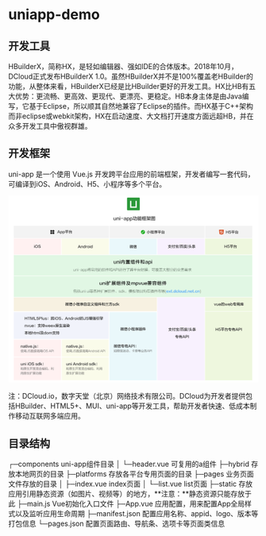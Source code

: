 # uniapp-demo
## 开发工具
HBuilderX，简称HX，是轻如编辑器、强如IDE的合体版本。2018年10月，DCloud正式发布HBuilderX 1.0。虽然HBuilderX并不是100%覆盖老HBuilder的功能，从整体来看，HBuilderX已经是比HBuilder更好的开发工具。HX比HB有五大优势：更流畅、更高效、更现代、更漂亮、更稳定。HB本身主体是由Java编写，它基于Eclipse，所以顺其自然地兼容了Eclipse的插件。而HX基于C++架构而非eclipse或webkit架构，HX在启动速度、大文档打开速度方面远超HB，并在众多开发工具中傲视群雄。

## 开发框架
uni-app 是一个使用 Vue.js 开发跨平台应用的前端框架，开发者编写一套代码，可编译到iOS、Android、H5、小程序等多个平台。

![](./static/uni0124.png)

注：DCloud.io，数字天堂（北京）网络技术有限公司。DCloud为开发者提供包括HBuilder、HTML5+、MUI、uni-app等开发工具，帮助开发者快速、低成本制作移动互联网多端应用。

## 目录结构

┌─components            uni-app组件目录
│  └─header.vue         可复用的a组件
├─hybrid                存放本地网页的目录
├─platforms             存放各平台专用页面的目录
├─pages                 业务页面文件存放的目录
│  ├─index.vue       index页面
│  └─list.vue        list页面
├─static                存放应用引用静态资源（如图片、视频等）的地方，**注意：**静态资源只能存放于此
├─main.js               Vue初始化入口文件
├─App.vue               应用配置，用来配置App全局样式以及监听应用生命周期
├─manifest.json         配置应用名称、appid、logo、版本等打包信息
└─pages.json            配置页面路由、导航条、选项卡等页面类信息